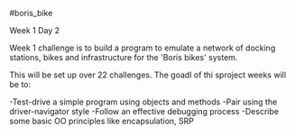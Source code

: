 #boris_bike

Week 1 Day 2

Week 1 challenge is to build a program to emulate a network of docking stations, bikes and infrastructure for the 'Boris bikes' system.

This will be set up over 22 challenges. The goadl of thi sproject weeks will be to:

-Test-drive a simple program using objects and methods
-Pair using the driver-navigator style
-Follow an effective debugging process
-Describe some basic OO principles like encapsulation, SRP
